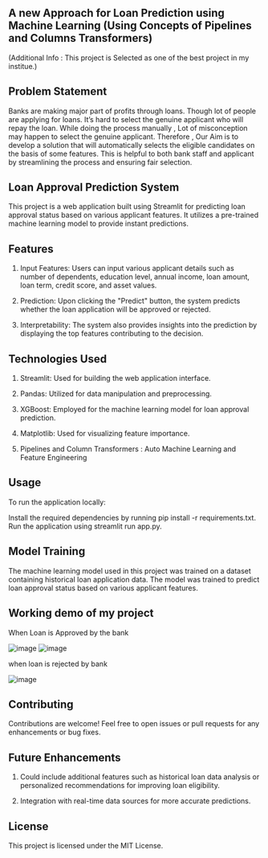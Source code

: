 ## A new Approach for Loan Prediction using Machine Learning (Using Concepts of Pipelines and Columns Transformers)

(Additional Info : This project is Selected as one of the best project in my institue.)

## Problem Statement 
Banks are making major part of profits through loans. Though lot of people are applying for loans. It’s hard to select the genuine applicant who will repay the loan. While doing the process manually , Lot of misconception may happen to select the genuine applicant. Therefore , Our Aim is to develop a solution that will automatically selects the eligible candidates on the basis of some features.  This is helpful to both bank staff and applicant by streamlining the process and ensuring fair selection.


## Loan Approval Prediction System
This project is a web application built using Streamlit for predicting loan approval status based on various applicant features. It utilizes a pre-trained machine learning model to provide instant predictions.

## Features
1. Input Features: Users can input various applicant details such as number of dependents, education level, annual income, loan amount, loan term, credit score, and asset values.

2. Prediction: Upon clicking the "Predict" button, the system predicts whether the loan application will be approved or rejected.

3. Interpretability: The system also provides insights into the prediction by displaying the top features contributing to the decision.

## Technologies Used

1. Streamlit: Used for building the web application interface.
   
2. Pandas: Utilized for data manipulation and preprocessing.
   
3. XGBoost: Employed for the machine learning model for loan approval prediction.
   
4. Matplotlib: Used for visualizing feature importance.
   
5. Pipelines and Column Transformers : Auto Machine Learning and Feature Engineering
   
## Usage

 To run the application locally:

Install the required dependencies by running pip install -r requirements.txt.
Run the application using streamlit run app.py.

## Model Training
The machine learning model used in this project was trained on a dataset containing historical loan application data. The model was trained to predict loan approval status based on various applicant features.

## Working demo of my project 

When Loan is Approved by the bank 

![image](https://github.com/HARSHharsh123/Loan-Prediction-by-HS/assets/103876348/6c97ac50-42f8-414b-9a0c-cbf8aa516608)
![image](https://github.com/HARSHharsh123/Loan-Prediction-by-HS/assets/103876348/d58e9577-553a-4ff4-93a9-ccbb29a5da61)


when loan is rejected by bank 

![image](https://github.com/HARSHharsh123/Loan-Prediction-by-HS/assets/103876348/633f2f0c-35f4-4e9b-9688-7fa21c062647)



## Contributing
Contributions are welcome! Feel free to open issues or pull requests for any enhancements or bug fixes.

## Future Enhancements
1. Could include additional features such as historical loan data analysis or personalized recommendations for improving loan eligibility.
   
2. Integration with real-time data sources for more accurate predictions.

## License
This project is licensed under the MIT License.

